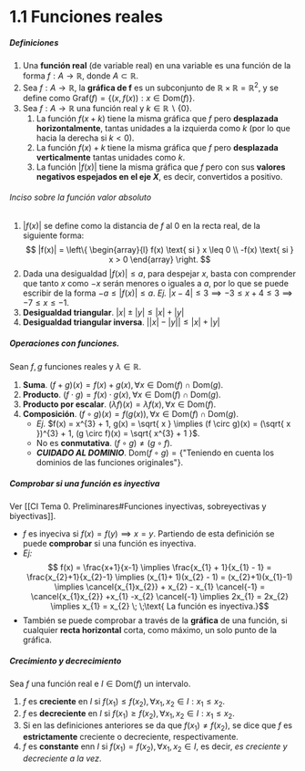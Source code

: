 # 1.1 Funciones reales
##### Definiciones
1. Una **función real** (de variable real) en una variable es una función de la forma $f: A \longrightarrow \mathbb{R}$, donde $A \subset \mathbb{R}$.
2. Sea $f: A \longrightarrow \mathbb{R}$, la **gráfica de f** es un subconjunto de $\mathbb{R} \times \mathbb{R} = \mathbb{R}^{2}$, y se define como $\mathrm{Graf}(f) = \{ (x, f(x)) : x \in \mathrm{Dom}(f) \}$.
3. Sea $f: A \longrightarrow \mathbb{R}$ una función real y $k \in \mathbb{R} \backslash \{0\}$.
	1. La función $f(x+k)$ tiene la misma gráfica que $f$ pero **desplazada horizontalmente**, tantas unidades a la izquierda como $k$ (por lo que hacia la derecha si $k<0$).
	2. La función $f(x) + k$ tiene la misma gráfica que $f$ pero **desplazada verticalmente** tantas unidades como $k$.
	3. La función $|f(x)|$ tiene la misma gráfica que $f$ pero con sus **valores negativos espejados en el eje $X$**, es decir, convertidos a positivo.
###### Inciso sobre la función valor absoluto
1. $|f(x)|$ se define como la distancia de $f$ al 0 en la recta real, de la siguiente forma: $$
|f(x)| = \left\{ \begin{array}{l}
f(x) \text{ si } x \leq 0 \\
-f(x) \text{ si } x > 0
\end{array} \right. $$
2. Dada una desigualdad $|f(x)| \leq a$, para despejar $x$, basta con comprender que tanto $x$ como $-x$ serán menores o iguales a $a$, por lo que se puede escribir de la forma $-a \leq |f(x)| \leq a$.
	_Ej._ $|x-4| \leq 3 \implies -3 \leq x+4 \leq 3 \implies -7 \leq x \leq -1$.
3. **Desigualdad triangular**. $|x| \pm |y| \leq |x| + |y|$
4. **Desigualdad triangular inversa**. $\Big||x| - |y| \Big| \leq |x| + |y|$
##### Operaciones con funciones.
Sean $f,g$ funciones reales y $\lambda \in \mathbb{R}$.
1. **Suma**. $(f+g)(x) = f(x) + g(x), \forall x \in \mathrm{Dom}(f) \cap \mathrm{Dom}(g)$.
2. **Producto**. $(f \cdot g) = f(x) \cdot g(x), \forall x \in \mathrm{Dom}(f) \cap \mathrm{Dom}(g)$.
3. **Producto por escalar**. $(\lambda f)(x) = \lambda f(x), \forall x \in \mathrm{Dom}(f)$.
4. **Composición**. $(f \circ g)(x) = f(g(x)), \forall x \in \mathrm{Dom}(f) \cap \mathrm{Dom}(g)$.
	- _Ej._ $f(x) = x^{3} + 1, g(x) = \sqrt{ x } \implies (f \circ g)(x) = (\sqrt{ x })^{3} + 1, (g \circ f)(x) = \sqrt{ x^{3} + 1 }$.
	- No es **conmutativa**. $(f \circ g) \neq (g \circ f)$.
	- ***CUIDADO AL DOMINIO***. $\mathrm{Dom}(f \circ g) = \{\text{"Teniendo en cuenta los dominios de las funciones originales"\}}$.
##### Comprobar si una función es inyectiva
Ver [[CI Tema 0. Preliminares#Funciones inyectivas, sobreyectivas y biyectivas]].
- $f$ es inyeciva si $f(x) = f(y) \implies x = y$. Partiendo de esta definición se puede **comprobar** si una función es inyectiva. 
- _Ej:_$$
f(x) = \frac{x+1}{x-1} \implies \frac{x_{1} + 1}{x_{1} - 1} = \frac{x_{2}+1}{x_{2}-1} \implies (x_{1}+ 1)(x_{2} - 1) = (x_{2}+1)(x_{1}-1) \implies \cancel{x_{1}x_{2}} + x_{2} - x_{1} \cancel{-1} = \cancel{x_{1}x_{2}} +x_{1} -x_{2} \cancel{-1} \implies 2x_{1} = 2x_{2} \implies x_{1} = x_{2} \; \;\text{ La función es inyectiva.}$$
- También se puede comprobar a través de la **gráfica** de una función, si cualquier **recta horizontal** corta, como máximo, un solo punto de la gráfica.
##### Crecimiento y decrecimiento
Sea $f$ una función real e $I \in \mathrm{Dom}(f)$ un intervalo.
1. $f$ es **creciente** en $I$ si $f(x_{1}) \leq f(x_{2}), \forall x_{1},x_{2} \in I : x_{1} \leq x_{2}$.
2. $f$ es **decreciente** en $I$ si $f(x_{1}) \geq f(x_{2}), \forall x_{1},x_{2} \in I : x_{1} \leq x_{2}$.
3. Si en las definiciones anteriores se da que $f(x_{1}) \neq f(x_{2})$, se dice que $f$ es **estrictamente** creciente o decreciente, respectivamente.
4. $f$ es **constante** enn $I$ si $f(x_{1}) = f(x_{2}), \forall x_{1},x_{2} \in I$, es decir, _es creciente y decreciente a la vez_.